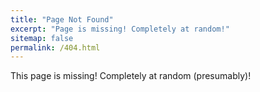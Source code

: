 ```yaml
---
title: "Page Not Found"
excerpt: "Page is missing! Completely at random!"
sitemap: false
permalink: /404.html
---
```


This page is missing! Completely at random (presumably)!

